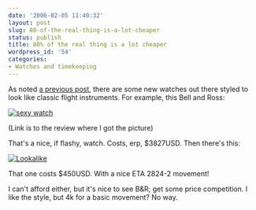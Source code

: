 ```yaml
---
date: '2006-02-05 11:40:32'
layout: post
slug: 80-of-the-real-thing-is-a-lot-cheaper
status: publish
title: 80% of the real thing is a lot cheaper
wordpress_id: '54'
categories:
- Watches and timekeeping
---
```


As noted [a previous post](http://www.phfactor.net/wp/?p=33), there are some new watches out there styled to look like classic flight instruments. For example, this Bell and Ross:

[![sexy watch](http://www.phfactor.net/pics/watches/SA500025.JPG)](http://www.wristwatchreview.com/index.php/2006/02/02/review-bell-ross-br-01-92/)

(Link is to the review where I got the picture)

That's a nice, if flashy, watch. Costs, erp, $3827USD. Then there's this:

[![Lookalike](http://www.phfactor.net/pics/watches/Aircraft8_side.jpg)](http://www.wristwatchreview.com/index.php/2006/02/03/the-aircraft8-lucy-you-got-some-splaining-to-do/)

That one costs $450USD. With a nice ETA 2824-2 movement!

I can't afford either, but it's nice to see B&R; get some price competition. I like the style, but 4k for a basic movement? No way.

